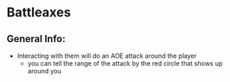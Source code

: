 # Battleaxes

## General Info:

* Interacting with them will do an AOE attack around the player
  * &#x20;you can tell the range of the attack by the red circle that shows up around you
